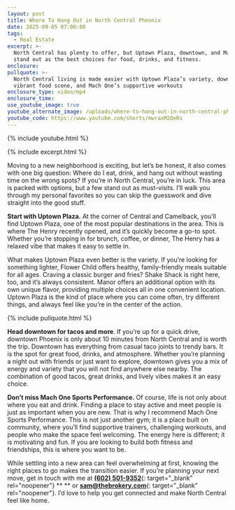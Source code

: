 ```yaml
---
layout: post
title: Where To Hang Out in North Central Pheonix
date: 2025-09-05 07:00:00
tags:
  - Real Estate
excerpt: >-
  North Central has plenty to offer, but Uptown Plaza, downtown, and Mach One
  stand out as the best choices for food, drinks, and fitness.
enclosure:
pullquote: >-
  North Central living is made easier with Uptown Plaza’s variety, downtown’s
  vibrant food scene, and Mach One’s supportive workouts
enclosure_type: video/mp4
enclosure_time:
use_youtube_image: true
youtube_alternate_image: /uploads/where-to-hang-out-in-north-central-phoenix-1.png
youtube_code: https://www.youtube.com/shorts/mwraxM2OeRs
---
```

{% include youtube.html %}

{% include excerpt.html %}

Moving to a new neighborhood is exciting, but let’s be honest, it also comes with one big question: Where do I eat, drink, and hang out without wasting time on the wrong spots? If you’re in North Central, you’re in luck. This area is packed with options, but a few stand out as must-visits. I’ll walk you through my personal favorites so you can skip the guesswork and dive straight into the good stuff.

**Start with Uptown Plaza.** At the corner of Central and Camelback, you’ll find Uptown Plaza, one of the most popular destinations in the area. This is where The Henry recently opened, and it’s quickly become a go-to spot. Whether you’re stopping in for brunch, coffee, or dinner, The Henry has a relaxed vibe that makes it easy to settle in.

What makes Uptown Plaza even better is the variety. If you’re looking for something lighter, Flower Child offers healthy, family-friendly meals suitable for all ages. Craving a classic burger and fries? Shake Shack is right here, too, and it’s always consistent. Manor offers an additional option with its own unique flavor, providing multiple choices all in one convenient location. Uptown Plaza is the kind of place where you can come often, try different things, and always feel like you’re in the center of the action.

{% include pullquote.html %}

**Head downtown for tacos and more**. If you’re up for a quick drive, downtown Phoenix is only about 10 minutes from North Central and is worth the trip. Downtown has everything from casual taco joints to trendy bars. It is the spot for great food, drinks, and atmosphere. Whether you’re planning a night out with friends or just want to explore, downtown gives you a mix of energy and variety that you will not find anywhere else nearby. The combination of good tacos, great drinks, and lively vibes makes it an easy choice.

**Don’t miss Mach One Sports Performance.** Of course, life is not only about where you eat and drink. Finding a place to stay active and meet people is just as important when you are new. That is why I recommend Mach One Sports Performance. This is not just another gym; it is a place built on community, where you’ll find supportive trainers, challenging workouts, and people who make the space feel welcoming. The energy here is different; it is motivating and fun. If you are looking to build both fitness and friendships, this is where you want to be.

While settling into a new area can feel overwhelming at first, knowing the right places to go makes the transition easier. If you’re planning your next move, get in touch with me at [**(602) 501-9352**](tel:%20+16025019352){: target="_blank" rel="noopener"} \*\* \*\* or [**sam@thebrokery.com**](mailto:sam@thebrokery.com){: target="_blank" rel="noopener"}. I’d love to help you get connected and make North Central feel like home.